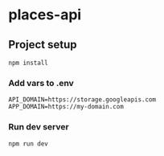# places-api

## Project setup
```
npm install
```
### Add vars to .env
```
API_DOMAIN=https://storage.googleapis.com
APP_DOMAIN=https://my-domain.com
```
### Run dev server
```
npm run dev
```